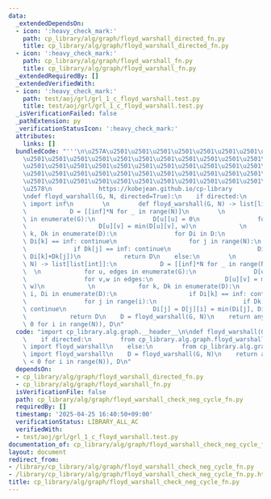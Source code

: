 ```yaml
---
data:
  _extendedDependsOn:
  - icon: ':heavy_check_mark:'
    path: cp_library/alg/graph/floyd_warshall_directed_fn.py
    title: cp_library/alg/graph/floyd_warshall_directed_fn.py
  - icon: ':heavy_check_mark:'
    path: cp_library/alg/graph/floyd_warshall_fn.py
    title: cp_library/alg/graph/floyd_warshall_fn.py
  _extendedRequiredBy: []
  _extendedVerifiedWith:
  - icon: ':heavy_check_mark:'
    path: test/aoj/grl/grl_1_c_floyd_warshall.test.py
    title: test/aoj/grl/grl_1_c_floyd_warshall.test.py
  _isVerificationFailed: false
  _pathExtension: py
  _verificationStatusIcon: ':heavy_check_mark:'
  attributes:
    links: []
  bundledCode: "'''\n\u257A\u2501\u2501\u2501\u2501\u2501\u2501\u2501\u2501\u2501\u2501\
    \u2501\u2501\u2501\u2501\u2501\u2501\u2501\u2501\u2501\u2501\u2501\u2501\u2501\
    \u2501\u2501\u2501\u2501\u2501\u2501\u2501\u2501\u2501\u2501\u2501\u2501\u2501\
    \u2501\u2501\u2501\u2501\u2501\u2501\u2501\u2501\u2501\u2501\u2501\u2501\u2501\
    \u2501\u2501\u2501\u2501\u2501\u2501\u2501\u2501\u2501\u2501\u2501\u2501\u2501\
    \u2578\n             https://kobejean.github.io/cp-library               \n'''\n\
    \ndef floyd_warshall(G, N, directed=True):\n    if directed:\n        from math\
    \ import inf\n        \n        def floyd_warshall(G, N) -> list[list[int]]:\n\
    \            D = [[inf]*N for _ in range(N)]\n        \n            for u, edges\
    \ in enumerate(G):\n                D[u][u] = 0\n                for v,w in edges:\n\
    \                    D[u][v] = min(D[u][v], w)\n            \n            for\
    \ k, Dk in enumerate(D):\n                for Di in D:\n                    if\
    \ Di[k] == inf: continue\n                    for j in range(N):\n           \
    \             if Dk[j] == inf: continue\n                        Di[j] = min(Di[j],\
    \ Di[k]+Dk[j])\n            return D\n    else:\n        \n        def floyd_warshall(G,\
    \ N) -> list[list[int]]:\n            D = [[inf]*N for _ in range(N)]\n      \
    \  \n            for u, edges in enumerate(G):\n                D[u][u] = 0\n\
    \                for v,w in edges:\n                    D[u][v] = min(D[u][v],\
    \ w)\n            \n            for k, Dk in enumerate(D):\n                for\
    \ i, Di in enumerate(D):\n                    if Di[k] == inf: continue\n    \
    \                for j in range(i):\n                        if Dk[j] == inf:\
    \ continue\n                        Di[j] = D[j][i] = min(Di[j], Di[k]+Dk[j])\n\
    \            return D\n    D = floyd_warshall(G, N)\n    return any(D[i][i] <\
    \ 0 for i in range(N)), D\n"
  code: "import cp_library.alg.graph.__header__\n\ndef floyd_warshall(G, N, directed=True):\n\
    \    if directed:\n        from cp_library.alg.graph.floyd_warshall_directed_fn\
    \ import floyd_warshall\n    else:\n        from cp_library.alg.graph.floyd_warshall_fn\
    \ import floyd_warshall\n    D = floyd_warshall(G, N)\n    return any(D[i][i]\
    \ < 0 for i in range(N)), D\n"
  dependsOn:
  - cp_library/alg/graph/floyd_warshall_directed_fn.py
  - cp_library/alg/graph/floyd_warshall_fn.py
  isVerificationFile: false
  path: cp_library/alg/graph/floyd_warshall_check_neg_cycle_fn.py
  requiredBy: []
  timestamp: '2025-04-25 16:40:50+09:00'
  verificationStatus: LIBRARY_ALL_AC
  verifiedWith:
  - test/aoj/grl/grl_1_c_floyd_warshall.test.py
documentation_of: cp_library/alg/graph/floyd_warshall_check_neg_cycle_fn.py
layout: document
redirect_from:
- /library/cp_library/alg/graph/floyd_warshall_check_neg_cycle_fn.py
- /library/cp_library/alg/graph/floyd_warshall_check_neg_cycle_fn.py.html
title: cp_library/alg/graph/floyd_warshall_check_neg_cycle_fn.py
---
```

